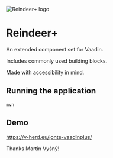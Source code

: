![Reindeer+ logo](https://repository-images.githubusercontent.com/510833587/f8659afb-7cbb-48d7-90c1-146410e56d8a)

# Reindeer+

An extended component set for Vaadin.

Includes commonly used building blocks.

Made with accessibility in mind.

## Running the application

`mvn`

## Demo

https://v-herd.eu/jonte-vaadinplus/

Thanks Martin Vyšný!
